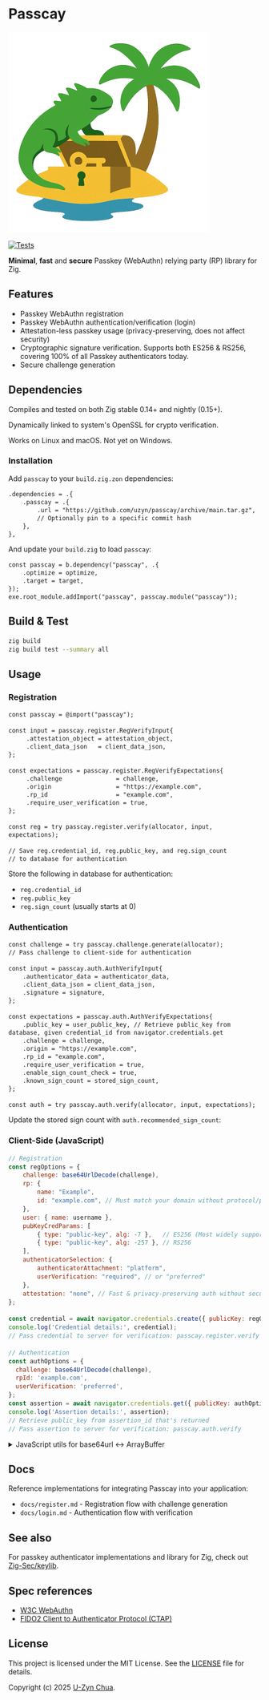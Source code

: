 # Passcay

![Passcay Logo](docs/passcay-logo.png)


[![Tests](https://github.com/uzyn/passcay/actions/workflows/test.yml/badge.svg)](https://github.com/uzyn/passcay/actions/workflows/test.yml)


**Minimal**, **fast** and **secure** Passkey (WebAuthn) relying party (RP) library for Zig.

## Features

- Passkey WebAuthn registration
- Passkey WebAuthn authentication/verification (login)
- Attestation-less passkey usage (privacy-preserving, does not affect security)
- Cryptographic signature verification. Supports both ES256 & RS256, covering 100% of all Passkey authenticators today.
- Secure challenge generation

## Dependencies

Compiles and tested on both Zig stable 0.14+ and nightly (0.15+).

Dynamically linked to system's OpenSSL for crypto verification.

Works on Linux and macOS. Not yet on Windows.

### Installation

Add `passcay` to your `build.zig.zon` dependencies:

```zig
.dependencies = .{
    .passcay = .{
        .url = "https://github.com/uzyn/passcay/archive/main.tar.gz",
        // Optionally pin to a specific commit hash
    },
},
```

And update your `build.zig` to load `passcay`:

```zig
const passcay = b.dependency("passcay", .{
    .optimize = optimize,
    .target = target,
});
exe.root_module.addImport("passcay", passcay.module("passcay"));
```

## Build & Test

```sh
zig build
zig build test --summary all
```


## Usage

### Registration

```zig
const passcay = @import("passcay");

const input = passcay.register.RegVerifyInput{
     .attestation_object = attestation_object,
     .client_data_json   = client_data_json,
};

const expectations = passcay.register.RegVerifyExpectations{
     .challenge               = challenge,
     .origin                  = "https://example.com",
     .rp_id                   = "example.com",
     .require_user_verification = true,
};

const reg = try passcay.register.verify(allocator, input, expectations);

// Save reg.credential_id, reg.public_key, and reg.sign_count
// to database for authentication
```

Store the following in database for authentication:
- `reg.credential_id`
- `reg.public_key`
- `reg.sign_count` (usually starts at 0)

### Authentication

```zig
const challenge = try passcay.challenge.generate(allocator);
// Pass challenge to client-side for authentication

const input = passcay.auth.AuthVerifyInput{
    .authenticator_data = authenticator_data,
    .client_data_json = client_data_json,
    .signature = signature,
};

const expectations = passcay.auth.AuthVerifyExpectations{
    .public_key = user_public_key, // Retrieve public_key from database, given credential_id from navigator.credentials.get
    .challenge = challenge,
    .origin = "https://example.com",
    .rp_id = "example.com",
    .require_user_verification = true,
    .enable_sign_count_check = true,
    .known_sign_count = stored_sign_count,
};

const auth = try passcay.auth.verify(allocator, input, expectations);
```

Update the stored sign count with `auth.recommended_sign_count`:

### Client-Side (JavaScript)

```javascript
// Registration
const regOptions = {
    challenge: base64UrlDecode(challenge),
    rp: {
        name: "Example",
        id: "example.com", // Must match your domain without protocol/port
    },
    user: { name: username },
    pubKeyCredParams: [
        { type: "public-key", alg: -7 },   // ES256 (Most widely supported)
        { type: "public-key", alg: -257 }, // RS256
    ],
    authenticatorSelection: {
        authenticatorAttachment: "platform",
        userVerification: "required", // or "preferred"
    },
    attestation: "none", // Fast & privacy-preserving auth without security compromise
};

const credential = await navigator.credentials.create({ publicKey: regOptions });
console.log('Credential details:', credential);
// Pass credential to server for verification: passcay.register.verify

// Authentication
const authOptions = {
  challenge: base64UrlDecode(challenge),
  rpId: 'example.com',
  userVerification: 'preferred',
};
const assertion = await navigator.credentials.get({ publicKey: authOptions });
console.log('Assertion details:', assertion);
// Retrieve public_key from assertion_id that's returned
// Pass assertion to server for verification: passcay.auth.verify
```


<details>

<summary>JavaScript utils for base64url <-> ArrayBuffer</summary>

```javascript
// Convert base64url <-> ArrayBuffer
function base64UrlToBuffer(b64url) {
  const pad = '='.repeat((4 - (b64url.length % 4)) % 4);
  const b64 = (b64url + pad).replace(/-/g, '+').replace(/_/g, '/');
  const bin = atob(b64);
  const arr = new Uint8Array(bin.length);
  for (let i = 0; i < bin.length; i++) arr[i] = bin.charCodeAt(i);
  return arr.buffer;
}
function bufferToBase64Url(buf) {
  const bytes = new Uint8Array(buf);
  let bin = '';
  for (const b of bytes) bin += String.fromCharCode(b);
  return btoa(bin).replace(/\+/g, '-').replace(/\//g, '_').replace(/=+$/, '');
}
```

</details>

## Docs

Reference implementations for integrating Passcay into your application:

- `docs/register.md` - Registration flow with challenge generation
- `docs/login.md` - Authentication flow with verification

## See also

For passkey authenticator implementations and library for Zig, check out [Zig-Sec/keylib](https://github.com/Zig-Sec/keylib).


 ## Spec references

- [W3C WebAuthn](https://www.w3.org/TR/webauthn/)
- [FIDO2 Client to Authenticator Protocol (CTAP)](https://fidoalliance.org/specs/fido-v2.0-ps-20190130/fido-client-to-authenticator-protocol-v2.0-ps-20190130.html)

## License
This project is licensed under the MIT License. See the [LICENSE](LICENSE) file for details.

Copyright (c) 2025 [U-Zyn Chua](https://uzyn.com).
